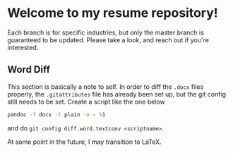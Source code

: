 # Welcome to my resume repository!

Each branch is for specific industries, but only the master branch is guaranteed
to be updated. Please take a look, and reach out if you're interested.

## Word Diff
This section is basically a note to self. In order to diff the `.docx` files
properly, the `.gitattributes` file has already been set up, but the git config
still needs to be set. Create a script like the one below
```bat
pandoc -f docx -t plain -o - %1
```
and do `git config diff.word.textconv <scriptname>`.

At some point in the future, I may transition to LaTeX.
